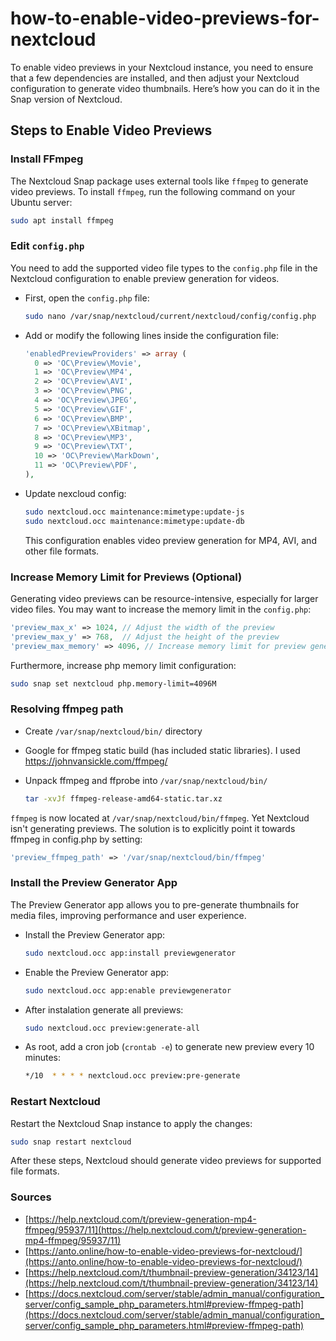 # how-to-enable-video-previews-for-nextcloud

To enable video previews in your Nextcloud instance, you need to ensure that a few dependencies are installed, and then adjust your Nextcloud configuration to generate video thumbnails. Here’s how you can do it in the Snap version of Nextcloud.

## Steps to Enable Video Previews

### Install FFmpeg

The Nextcloud Snap package uses external tools like `ffmpeg` to generate video previews. To install `ffmpeg`, run the following command on your Ubuntu server:

```bash
sudo apt install ffmpeg
```

### Edit `config.php`

You need to add the supported video file types to the `config.php` file in the Nextcloud configuration to enable preview generation for videos.

- First, open the `config.php` file:

  ```bash
  sudo nano /var/snap/nextcloud/current/nextcloud/config/config.php
  ```

- Add or modify the following lines inside the configuration file:

  ```php
  'enabledPreviewProviders' => array (
    0 => 'OC\Preview\Movie',
    1 => 'OC\Preview\MP4',
    2 => 'OC\Preview\AVI',
    3 => 'OC\Preview\PNG',
    4 => 'OC\Preview\JPEG',
    5 => 'OC\Preview\GIF',
    6 => 'OC\Preview\BMP',
    7 => 'OC\Preview\XBitmap',
    8 => 'OC\Preview\MP3',
    9 => 'OC\Preview\TXT',
    10 => 'OC\Preview\MarkDown',
    11 => 'OC\Preview\PDF',
  ),
  ```

- Update nexcloud config:

  ```bash
  sudo nextcloud.occ maintenance:mimetype:update-js
  sudo nextcloud.occ maintenance:mimetype:update-db
  ```

  This configuration enables video preview generation for MP4, AVI, and other file formats.

### Increase Memory Limit for Previews (Optional)

Generating video previews can be resource-intensive, especially for larger video files. You may want to increase the memory limit in the `config.php`:

```php
'preview_max_x' => 1024, // Adjust the width of the preview
'preview_max_y' => 768,  // Adjust the height of the preview
'preview_max_memory' => 4096, // Increase memory limit for preview generation
```

Furthermore, increase php memory limit configuration:

```bash
sudo snap set nextcloud php.memory-limit=4096M
```

### Resolving ffmpeg path

- Create `/var/snap/nextcloud/bin/` directory

- Google for ffmpeg static build (has included static libraries). I used https://johnvansickle.com/ffmpeg/

- Unpack ffmpeg and ffprobe into `/var/snap/nextcloud/bin/`

  ```bash
  tar -xvJf ffmpeg-release-amd64-static.tar.xz
  ```

`ffmpeg` is now located at `/var/snap/nextcloud/bin/ffmpeg`. Yet Nextcloud isn't generating previews. The solution is to explicitly point it towards ffmpeg in config.php by setting:


```php
'preview_ffmpeg_path' => '/var/snap/nextcloud/bin/ffmpeg'
```

### Install the Preview Generator App

The Preview Generator app allows you to pre-generate thumbnails for media files, improving performance and user experience.

- Install the Preview Generator app:

  ```bash
  sudo nextcloud.occ app:install previewgenerator
  ```

- Enable the Preview Generator app:

  ```bash
  sudo nextcloud.occ app:enable previewgenerator
  ```

- After instalation generate all previews:

  ```bash
  sudo nextcloud.occ preview:generate-all
  ```

- As root, add a cron job (`crontab -e`) to generate new preview every 10 minutes:

  ```bash
  */10  * * * * nextcloud.occ preview:pre-generate
  ```

### Restart Nextcloud

Restart the Nextcloud Snap instance to apply the changes:

```bash
sudo snap restart nextcloud
```

After these steps, Nextcloud should generate video previews for supported file formats.

### Sources

- [https://help.nextcloud.com/t/preview-generation-mp4-ffmpeg/95937/11](https://help.nextcloud.com/t/preview-generation-mp4-ffmpeg/95937/11)
- [https://anto.online/how-to-enable-video-previews-for-nextcloud/](https://anto.online/how-to-enable-video-previews-for-nextcloud/)
- [https://help.nextcloud.com/t/thumbnail-preview-generation/34123/14](https://help.nextcloud.com/t/thumbnail-preview-generation/34123/14)
- [https://docs.nextcloud.com/server/stable/admin_manual/configuration_server/config_sample_php_parameters.html#preview-ffmpeg-path](https://docs.nextcloud.com/server/stable/admin_manual/configuration_server/config_sample_php_parameters.html#preview-ffmpeg-path)
